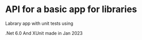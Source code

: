# API for a basic app for libraries
Labrary app with unit tests using

.Net 6.0 And XUnit
made in Jan 2023
